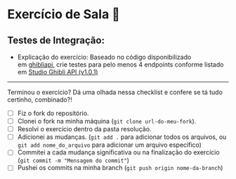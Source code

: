 # Exercício de Sala 🏫  

## Testes de Integração:

- Explicação do exercício: 
Baseado no código disponibilizado em [ghibliapi](https://github.com/janaipakos/ghibliapi), crie testes para pelo menos 4 endpoints conforme listado em [Studio Ghibli API (v1.0.1)](https://ghibliapi.herokuapp.com/)
---

Terminou o exercício? Dá uma olhada nessa checklist e confere se tá tudo certinho, combinado?!

- [ ] Fiz o fork do repositório.
- [ ] Clonei o fork na minha máquina (`git clone url-do-meu-fork`).
- [ ] Resolvi o exercício dentro da pasta resolução.
- [ ] Adicionei as mudanças. (`git add .` para adicionar todos os arquivos, ou `git add nome_do_arquivo` para adicionar um arquivo específico)
- [ ] Commitei a cada mudança significativa ou na finalização do exercício (`git commit -m "Mensagem do commit"`)
- [ ] Pushei os commits na minha branch (`git push origin nome-da-branch`)
